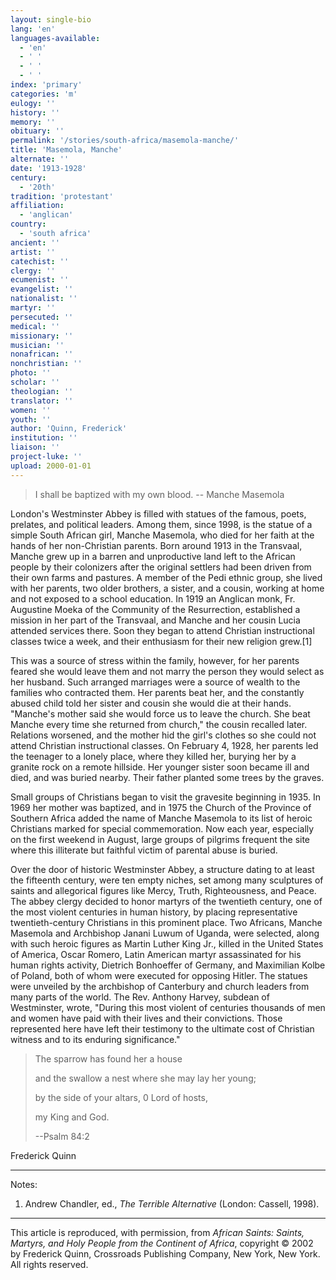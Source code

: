 ```yaml
---
layout: single-bio
lang: 'en'
languages-available:
  - 'en'
  - ' '
  - ' '
  - ' '
index: 'primary'
categories: 'm'
eulogy: ''
history: ''
memory: ''
obituary: ''
permalink: '/stories/south-africa/masemola-manche/'
title: 'Masemola, Manche'
alternate: ''
date: '1913-1928'
century:
  - '20th'
tradition: 'protestant'
affiliation:
  - 'anglican'
country:
  - 'south africa'
ancient: ''
artist: ''
catechist: ''
clergy: ''
ecumenist: ''
evangelist: ''
nationalist: ''
martyr: ''
persecuted: ''
medical: ''
missionary: ''
musician: ''
nonafrican: ''
nonchristian: ''
photo: ''
scholar: ''
theologian: ''
translator: ''
women: ''
youth: ''
author: 'Quinn, Frederick'
institution: ''
liaison: ''
project-luke: ''
upload: 2000-01-01
---
```



> I shall be baptized with my own blood.
> -- Manche Masemola

London's Westminster Abbey is filled with statues of the famous, poets, prelates, and political leaders. Among them, since 1998, is the statue of a simple South African girl, Manche Masemola, who died for her faith at the hands of her non-Christian parents. Born around 1913 in the Transvaal, Manche grew up in a barren and unproductive land left to the African people by their colonizers after the original settlers had been driven from their own farms and pastures. A member of the Pedi ethnic group, she lived with her parents, two older brothers, a sister, and a cousin, working at home and not exposed to a school education. In 1919 an Anglican monk, Fr. Augustine Moeka of the Community of the Resurrection, established a mission in her part of the Transvaal, and Manche and her cousin Lucia attended services there. Soon they began to attend Christian instructional classes twice a week, and their enthusiasm for their new religion grew.[1]

This was a source of stress within the family, however, for her parents feared she would leave them and not marry the person they would select as her husband. Such arranged marriages were a source of wealth to the families who contracted them. Her parents beat her, and the constantly abused child told her sister and cousin she would die at their hands. "Manche's mother said she would force us to leave the church. She beat Manche every time she returned from church," the cousin recalled later. Relations worsened, and the mother hid the girl's clothes so she could not attend Christian instructional classes. On February 4, 1928, her parents led the teenager to a lonely place, where they killed her, burying her by a granite rock on a remote hillside. Her younger sister soon became ill and died, and was buried nearby. Their father planted some trees by the graves.

Small groups of Christians began to visit the gravesite beginning in 1935. In 1969 her mother was baptized, and in 1975 the Church of the Province of Southern Africa added the name of Manche Masemola to its list of heroic Christians marked for special commemoration. Now each year, especially on the first weekend in August, large groups of pilgrims frequent the site where this illiterate but faithful victim of parental abuse is buried.

Over the door of historic Westminster Abbey, a structure dating to at least the fifteenth century, were ten empty niches, set among many sculptures of saints and allegorical figures like Mercy, Truth, Righteousness, and Peace. The abbey clergy decided to honor martyrs of the twentieth century, one of the most violent centuries in human history, by placing representative twentieth-century Christians in this prominent place. Two Africans, Manche Masemola and Archbishop Janani Luwum of Uganda, were selected, along with such heroic figures as Martin Luther King Jr., killed in the United States of America, Oscar Romero, Latin American martyr assassinated for his human rights activity, Dietrich Bonhoeffer of Germany, and Maximilian Kolbe of Poland, both of whom were executed for opposing Hitler. The statues were unveiled by the archbishop of Canterbury and church leaders from many parts of the world. The Rev. Anthony Harvey, subdean of Westminster, wrote, "During this most violent of centuries thousands of men and women have paid with their lives and their convictions. Those represented here have left their testimony to the ultimate cost of Christian witness and to its enduring significance."

> The sparrow has found her a house
> 
> and the swallow a nest where she may lay her young;
> 
> by the side of your altars, 0 Lord of hosts,
> 
> my King and God.
> 
> --Psalm 84:2
> 

Frederick Quinn

---

Notes:

1. Andrew Chandler, ed., *The Terrible Alternative* (London: Cassell, 1998).

---

This article is reproduced, with permission, from *African Saints: Saints, Martyrs, and Holy People from the Continent of Africa*, copyright &copy; 2002 by Frederick Quinn, Crossroads Publishing Company, New York, New York.  All rights reserved.